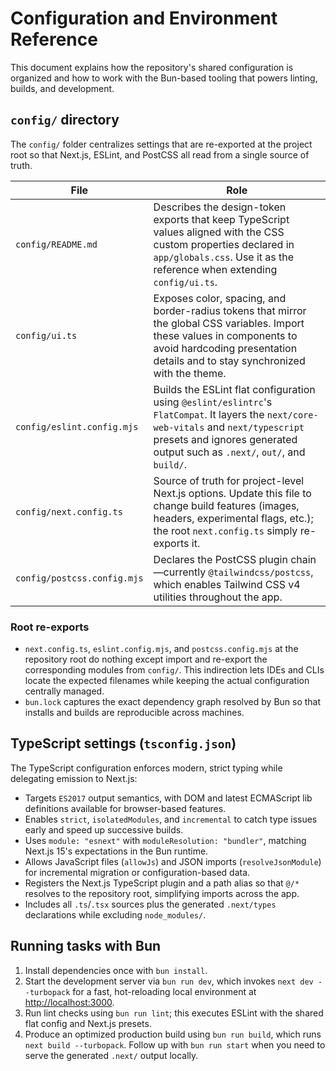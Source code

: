 # Configuration and Environment Reference

This document explains how the repository's shared configuration is organized and how to work with the Bun-based tooling that powers linting, builds, and development.

## `config/` directory

The `config/` folder centralizes settings that are re-exported at the project root so that Next.js, ESLint, and PostCSS all read from a single source of truth.

| File | Role |
| --- | --- |
| `config/README.md` | Describes the design-token exports that keep TypeScript values aligned with the CSS custom properties declared in `app/globals.css`. Use it as the reference when extending `config/ui.ts`. |
| `config/ui.ts` | Exposes color, spacing, and border-radius tokens that mirror the global CSS variables. Import these values in components to avoid hardcoding presentation details and to stay synchronized with the theme. |
| `config/eslint.config.mjs` | Builds the ESLint flat configuration using `@eslint/eslintrc`'s `FlatCompat`. It layers the `next/core-web-vitals` and `next/typescript` presets and ignores generated output such as `.next/`, `out/`, and `build/`. |
| `config/next.config.ts` | Source of truth for project-level Next.js options. Update this file to change build features (images, headers, experimental flags, etc.); the root `next.config.ts` simply re-exports it. |
| `config/postcss.config.mjs` | Declares the PostCSS plugin chain—currently `@tailwindcss/postcss`, which enables Tailwind CSS v4 utilities throughout the app. |

### Root re-exports

- `next.config.ts`, `eslint.config.mjs`, and `postcss.config.mjs` at the repository root do nothing except import and re-export the corresponding modules from `config/`. This indirection lets IDEs and CLIs locate the expected filenames while keeping the actual configuration centrally managed.
- `bun.lock` captures the exact dependency graph resolved by Bun so that installs and builds are reproducible across machines.

## TypeScript settings (`tsconfig.json`)

The TypeScript configuration enforces modern, strict typing while delegating emission to Next.js:

- Targets `ES2017` output semantics, with DOM and latest ECMAScript lib definitions available for browser-based features.
- Enables `strict`, `isolatedModules`, and `incremental` to catch type issues early and speed up successive builds.
- Uses `module: "esnext"` with `moduleResolution: "bundler"`, matching Next.js 15's expectations in the Bun runtime.
- Allows JavaScript files (`allowJs`) and JSON imports (`resolveJsonModule`) for incremental migration or configuration-based data.
- Registers the Next.js TypeScript plugin and a path alias so that `@/*` resolves to the repository root, simplifying imports across the app.
- Includes all `.ts`/`.tsx` sources plus the generated `.next/types` declarations while excluding `node_modules/`.

## Running tasks with Bun

1. Install dependencies once with `bun install`.
2. Start the development server via `bun run dev`, which invokes `next dev --turbopack` for a fast, hot-reloading local environment at <http://localhost:3000>.
3. Run lint checks using `bun run lint`; this executes ESLint with the shared flat config and Next.js presets.
4. Produce an optimized production build using `bun run build`, which runs `next build --turbopack`. Follow up with `bun run start` when you need to serve the generated `.next/` output locally.

